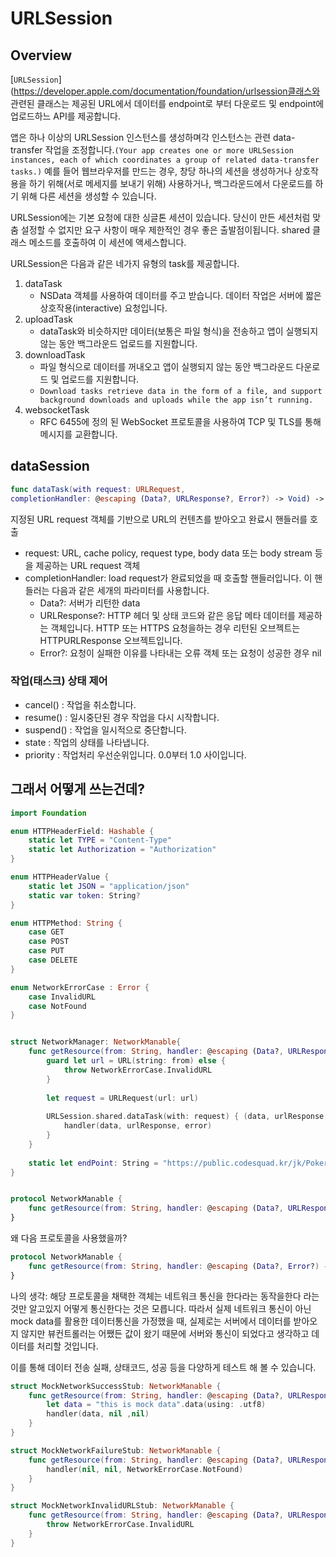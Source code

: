 # URLSession

## Overview

 [`URLSession`](https://developer.apple.com/documentation/foundation/urlsession클래스와 관련된 클래스는 제공된 URL에서 데이터를 endpoint로 부터 다운로드 및 endpoint에 업로드하느 API를 제공합니다. 

앱은 하나 이상의 URLSession 인스턴스를 생성하며각 인스턴스는 관련 data-transfer 작업을 조정합니다.`(Your app creates one or more URLSession instances, each of which coordinates a group of related data-transfer tasks.)` 예를 들어 웹브라우저를 만드는 경우, 창당 하나의 세션을 생성하거나 상호작용을 하기 위해(서로 메세지를 보내기 위해) 사용하거나, 백그라운드에서 다운로드를 하기 위해 다른 세션을 생성할 수 있습니다.

URLSession에는 기본 요청에 대한 싱글톤 세션이 있습니다. 당신이 만든 세션처럼 맞춤 설정할 수 없지만 요구 사항이 매우 제한적인 경우 좋은 출발점이됩니다. shared 클래스 메소드를 호출하여 이 세션에 액세스합니다.

URLSession은 다음과 같은 네가지 유형의 task를 제공합니다.

1. dataTask
   * NSData 객체를 사용하여 데이터를 주고 받습니다. 데이터 작업은 서버에 짧은 상호작용(interactive) 요청입니다.
2. uploadTask
   * dataTask와 비슷하지만 데이터(보통은 파일 형식)을 전송하고 앱이 실행되지 않는 동안 백그라운드 업로드를 지원합니다.
3. downloadTask
   * 파일 형식으로 데이터를 꺼내오고 앱이 실행되지 않는 동안 백그라운드 다운로드 및 업로드를 지원합니다.
   * `Download tasks retrieve data in the form of a file, and support background downloads and uploads while the app isn’t running.`
4. websocketTask
   * RFC 6455에 정의 된 WebSocket 프로토콜을 사용하여 TCP 및 TLS를 통해 메시지를 교환합니다.

## dataSession

```swift
func dataTask(with request: URLRequest, 
completionHandler: @escaping (Data?, URLResponse?, Error?) -> Void) -> URLSessionDataTask
```

지정된 URL request 객체를 기반으로 URL의 컨텐츠를 받아오고 완료시 핸들러를 호출

* request:  URL, cache policy, request type, body data 또는 body stream 등을 제공하는 URL request 객체
* completionHandler: load request가 완료되었을 때 호출할 핸들러입니다. 이 핸들러는 다음과 같은 세개의 파라미터를 사용합니다.
  * Data?: 서버가 리턴한 data
  * URLResponse?: HTTP 헤더 및 상태 코드와 같은 응답 메타 데이터를 제공하는 객체입니다. HTTP 또는 HTTPS 요청을하는 경우 리턴된 오브젝트는 HTTPURLResponse 오브젝트입니다.
  * Error?: 요청이 실패한 이유를 나타내는 오류 객체 또는 요청이 성공한 경우 nil

### 작업(태스크) 상태 제어

- cancel() : 작업을 취소합니다.
- resume() : 일시중단된 경우 작업을 다시 시작합니다.
- suspend() : 작업을 일시적으로 중단합니다.
- state : 작업의 상태를 나타냅니다.
- priority : 작업처리 우선순위입니다. 0.0부터 1.0 사이입니다.



## 그래서 어떻게 쓰는건데?

```swift
import Foundation

enum HTTPHeaderField: Hashable {
    static let TYPE = "Content-Type"
    static let Authorization = "Authorization"
}

enum HTTPHeaderValue {
    static let JSON = "application/json"
    static var token: String?
}

enum HTTPMethod: String {
    case GET
    case POST
    case PUT
    case DELETE
}

enum NetworkErrorCase : Error {
    case InvalidURL
    case NotFound
}


struct NetworkManager: NetworkManable{
    func getResource(from: String, handler: @escaping (Data?, URLResponse?, Error?) -> ()) throws {
        guard let url = URL(string: from) else {
            throw NetworkErrorCase.InvalidURL
        }
        
        let request = URLRequest(url: url)
        
        URLSession.shared.dataTask(with: request) { (data, urlResponse, error) in
            handler(data, urlResponse, error)
        }
    }
    
    static let endPoint: String = "https://public.codesquad.kr/jk/PokerPlayer.json"
}


protocol NetworkManable {
    func getResource(from: String, handler: @escaping (Data?, URLResponse?, Error?) -> ()) throws
}
```

왜 다음 프로토콜을 사용했을까?

``` swift
protocol NetworkManable {
    func getResource(from: String, handler: @escaping (Data?, Error?) -> ()) throws
}
```



나의 생각: 해당 프로토콜을 채택한 객체는 네트워크 통신을 한다라는 동작을한다 라는 것만 알고있지 어떻게 통신한다는 것은 모릅니다. 따라서 실제 네트워크 통신이 아닌 mock data를 활용한 데이터통신을 가정했을 때, 실제로는 서버에서 데이터를 받아오지 않지만 뷰컨트롤러는 어쨌든 값이 왔기 때문에 서버와 통신이 되었다고 생각하고 데이터를 처리할 것입니다. 

이를 통해 데이터 전송 실패, 상태코드, 성공 등을 다양하게 테스트 해 볼 수 있습니다.

``` swift
struct MockNetworkSuccessStub: NetworkManable {
    func getResource(from: String, handler: @escaping (Data?, URLResponse?, Error?) -> ()) throws {
        let data = "this is mock data".data(using: .utf8)
        handler(data, nil ,nil)
    }
}

struct MockNetworkFailureStub: NetworkManable {
    func getResource(from: String, handler: @escaping (Data?, URLResponse?, Error?) -> ()) throws {
        handler(nil, nil, NetworkErrorCase.NotFound)
    }
}

struct MockNetworkInvalidURLStub: NetworkManable {
    func getResource(from: String, handler: @escaping (Data?, URLResponse?, Error?) -> ()) throws {
        throw NetworkErrorCase.InvalidURL
    }
}
```

